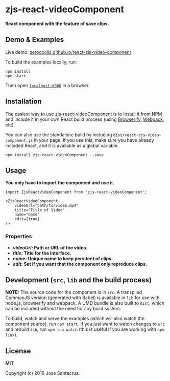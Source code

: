 # zjs-react-videoComponent

__React component with the feature of save clips.__


## Demo & Examples

Live demo: [zerocooljs.github.io/react-zjs-video-component](http://zerocooljs.github.io/react-zjs-video-component/)

To build the examples locally, run:

```
npm install
npm start
```

Then open [`localhost:8000`](http://localhost:8000) in a browser.


## Installation

The easiest way to use zjs-react-videoComponent is to install it from NPM and include it in your own React build process (using [Browserify](http://browserify.org), [Webpack](http://webpack.github.io/), etc).

You can also use the standalone build by including `dist/react-zjs-video-component.js` in your page. If you use this, make sure you have already included React, and it is available as a global variable.

```
npm install zjs-react-videoComponent --save
```


## Usage

__You only have to import the component and use it.__

```
import ZjsReactVideoComponent from 'zjs-react-videoComponent';

<ZjsReactVideoComponent
	videoUrl="path/to/video.mp4"
	title="Title of Video"
	name="demo"
	edit={true}
/>
```

### Properties

* __*videoUrl:* Path or URL of the video.__
* __*title:* Title for the interface.__
* __*name:* Unique name to keep persitent of clips.__
* __*edit:* Set if you want that the component only reproduce clips.__

## Development (`src`, `lib` and the build process)

**NOTE:** The source code for the component is in `src`. A transpiled CommonJS version (generated with Babel) is available in `lib` for use with node.js, browserify and webpack. A UMD bundle is also built to `dist`, which can be included without the need for any build system.

To build, watch and serve the examples (which will also watch the component source), run `npm start`. If you just want to watch changes to `src` and rebuild `lib`, run `npm run watch` (this is useful if you are working with `npm link`).

## License

__MIT__

Copyright (c) 2016 Jose Santacruz.

